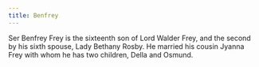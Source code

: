 ```yaml
---
title: Benfrey
---
```


Ser Benfrey Frey is the sixteenth son of Lord Walder Frey, and the second by his sixth spouse, Lady Bethany Rosby. He married his cousin Jyanna Frey with whom he has two children, Della and Osmund.


